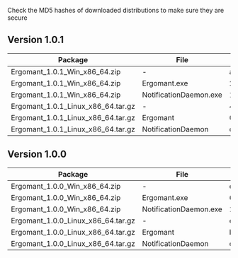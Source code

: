 Check the MD5 hashes of downloaded distributions to make sure they are secure
## Version 1.0.1
|Package                           |File                  |MD5 hash                        |
|----------------------------------|----------------------|--------------------------------|
|Ergomant_1.0.1_Win_x86_64.zip     |-                     |a548e2e363f34b24fbd882b4d250051f|
|Ergomant_1.0.1_Win_x86_64.zip     |Ergomant.exe          |2d402e4520d1c262327615b24f79dbeb|
|Ergomant_1.0.1_Win_x86_64.zip     |NotificationDaemon.exe|1c35f98ef6583e038325deb967c19629|
|Ergomant_1.0.1_Linux_x86_64.tar.gz|-                     |46c1b6bbb24d41fccef949fb7eb6a0d7|
|Ergomant_1.0.1_Linux_x86_64.tar.gz|Ergomant              |005ba41f99f2493cbabc8384afcf2eb6|
|Ergomant_1.0.1_Linux_x86_64.tar.gz|NotificationDaemon    |d54cb320e0028a07bf794b3aabb3c311|

## Version 1.0.0
|Package                           |File                  |MD5 hash                        |
|----------------------------------|----------------------|--------------------------------|
|Ergomant_1.0.0_Win_x86_64.zip     |-                     |e5581201f7288ccd8ab38a5ad01f0516|
|Ergomant_1.0.0_Win_x86_64.zip     |Ergomant.exe          |63b29b7987f095c14b4d83a920d3d9a2|
|Ergomant_1.0.0_Win_x86_64.zip     |NotificationDaemon.exe|1c35f98ef6583e038325deb967c19629|
|Ergomant_1.0.0_Linux_x86_64.tar.gz|-                     |e0cb673ff83a693f293be30295ebe14a|
|Ergomant_1.0.0_Linux_x86_64.tar.gz|Ergomant              |b4fe32d8391b6bce612586c0ad90836e|
|Ergomant_1.0.0_Linux_x86_64.tar.gz|NotificationDaemon    |d54cb320e0028a07bf794b3aabb3c311|
